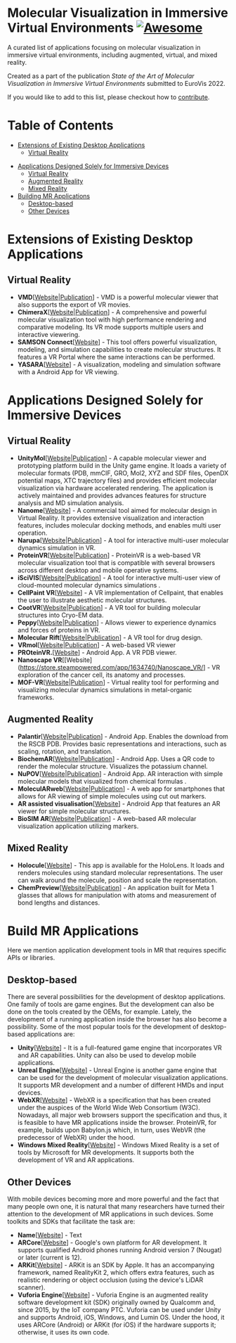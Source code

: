 # Molecular Visualization in Immersive Virtual Environments [![Awesome](https://awesome.re/badge.svg)](https://awesome.re)
A curated list of applications focusing on molecular visualization in immersive virtual environments, including augmented, virtual, and mixed reality.  

Created as a part of the publication *State of the Art of Molecular Visualization in Immersive Virtual Environments* submitted to EuroVis 2022.

If you would like to add to this list, please checkout how to [contribute](https://github.com/davous267/molecular-visualization-in-virtual-environments/blob/main/contributing.md). 

<!--
# Emoji Labels
Add
-->


# Table of Contents
* [Extensions of Existing Desktop Applications](#desktop-extensions) 
   * [Virtual Reality](#desktop-extensions-vr)
<!--    * [Augmented Reality](#desktop-extensions-ar)
   * [Mixed Reality](#desktop-extensions-mr) -->
* [Applications Designed Solely for Immersive Devices](#purely-immersive)
    * [Virtual Reality](#purely-immersive-vr)
    * [Augmented Reality](#purely-immersive-ar)
    * [Mixed Reality](#purely-immersive-mr)
* [Building MR Applications](#building-mr-applications)
    * [Desktop-based](#desktop-based-development)
    * [Other Devices](#other-devices-development)
   
# Extensions of Existing Desktop Applications <a name="desktop-extensions"></a>

## Virtual Reality <a name="desktop-extensions-vr"></a>
* **VMD**[[Website](https://www.ks.uiuc.edu/Development/Download/download.cgi?PackageName=VMD)|[Publication](https://ieeexplore.ieee.org/document/7529978)] - VMD is a powerful molecular viewer that also supports the export of VR movies.  
* **ChimeraX**[[Website](https://www.cgl.ucsf.edu/chimerax/docs/user/vr.html)|[Publication](https://www.sciencedirect.com/science/article/pii/S002228361830696X)] - A comprehensive and powerful molecular visualization tool with high performance rendering and comparative modeling. Its VR mode supports multiple users and interactive viewering. 
* **SAMSON Connect**[[Website](https://www.samson-connect.net/element/64225415-0c58-6ef2-4b29-f6e78a01e460.html)] - This tool offers powerful visualization, modeling, and simulation capabilities to create molecular structures. It features a VR Portal where the same interactions can be performed. 
* **YASARA**[[Website](http://www.yasara.org/)] - A visualization, modeling and simulation software with a Android App for VR viewing. 
	

<!-- ## Augmented Reality <a name="desktop-extensions-ar"></a>
TODO

## Mixed Reality <a name="desktop-extensions-mr"></a>
TODO
 -->
# Applications Designed Solely for Immersive Devices <a name="purely-immersive"></a>

## Virtual Reality <a name="purely-immersive-vr"></a>

* **UnityMol**[[Website](https://sourceforge.net/projects/unitymol/files/)|[Publication](https://ieeexplore.ieee.org/abstract/document/7151718)] - A capable molecular viewer and prototyping platform build in the Unity game engine. It loads a variety of molecular formats (PDB, mmCIF, GRO, Mol2, XYZ and SDF files, OpenDX potential maps, XTC trajectory files) and provides efficient molecular visualization via hardware accelerated rendering. The application is actively maintained and provides advances features for structure analysis and MD simulation analysis. 
* **Nanome**[[Website](https://nanome.ai/)] - A commercial tool aimed for molecular design in Virtual Reality. It provides extensive visualization and interaction features, includes molecular docking methods, and enables multi user operation. 
* **Narupa**[[Website](https://irl.itch.io/narupaxr)|[Publication](https://dl.acm.org/doi/10.1145/3388536.3407891)] - A tool for interactive multi-user molecular dynamics simulation in VR. 
* **ProteinVR**[[Website](https://durrantlab.pitt.edu/pvr)|[Publication](https://journals.plos.org/ploscompbiol/article?id=10.1371/journal.pcbi.1007747)] - ProteinVR is a web-based VR molecular visualization tool that is compatible with several browsers across different desktop and mobile operative systems. 
* **iSciVIS**[[Website](https://interactivescientific.com/iscivis-2/)|[Publication](https://www.science.org/doi/10.1126/sciadv.aat2731)] - A tool for interactive multi-user view of cloud-mounted molecular dynamics simulations .
* **CellPaint VR**[[Website](https://ccsb.scripps.edu/cellpaint/cellpaint-vr/)] - A VR implementation of Cellpaint, that enables the user to illustrate aesthetic molecular structures. 
* **CootVR**[[Website](http://hamishtodd1.github.io/cvr)|[Publication](https://scripts.iucr.org/cgi-bin/paper?S2059798320013625)] - A VR tool for building molecular structures into Cryo-EM data. 
* **Peppy**[[Website](https://github.com/ddoak/peppy)|[Publication](https://onlinelibrary.wiley.com/doi/full/10.1002/pro.3752)] - Allows viewer to experience dynamics and forces of proteins in VR. 
* **Molecular Rift**[[Website](https://github.com/JBostrom/MolecularRiftv2)|[Publication](https://pubs.acs.org/doi/10.1021/acs.jcim.5b00544)] - A VR tool for drug design. 
* **VRmol**[[Website](https://vrmol.net/)|[Publication](https://academic.oup.com/bioinformatics/advance-article/doi/10.1093/bioinformatics/btaa696/5879988)] - A web-based VR viewer 
* **PROteinVR.**[[Website](https://www.appmindedapps.com/proteinvr.html)] - Android App. A VR PDB viewer.  
* **Nanoscape VR**[[Website](https://store.steampowered.com/app/1634740/Nanoscape_VR/] - VR exploration of the cancer cell, its anatomy and processes.
* **MOF-VR**[[Website](https://sourceforge.net/projects/mof-vr/)|[Publication](https://pubs.acs.org/doi/abs/10.1021/acs.jcim.2c00158)] - Virtual reality tool for performing and visualizing molecular dynamics simulations in metal-organic frameworks. 

## Augmented Reality <a name="purely-immersive-ar"></a>

* **Palantir**[[Website](https://github.com/ning-y/Palantir)|[Publication](https://gateway.webofknowledge.com/gateway/Gateway.cgi?GWVersion=2&SrcAuth=DynamicDOIArticle&SrcApp=WOS&KeyAID=10.1002\%2Fbmb.21335&DestApp=DOI&SrcAppSID=F2zxxr8teLBbZDtOSR9&SrcJTitle=BIOCHEMISTRY+AND+MOLECULAR+BIOLOGY+EDUCATION&DestDOIRegistrantName=Wiley+\%28John+Wiley+\%26+Sons\%29)] - Android App. Enables the download from the RSCB PDB. Provides basic representations and interactions, such as scaling, rotation, and translation. 
* **BiochemAR**[[Website](https://play.google.com/store/apps/details?id=edu.carleton.its.biochemAR&hl=en_US&gl=US)|[Publication](https://pubs.acs.org/doi/10.1021/acs.jchemed.8b00691)] - Android App. Uses a QR code to render the molecular structure. Visualizes the potassium channel. 
* **NuPOV**[[Website](https://apps.apple.com/us/app/nupov/id1457522388)|[Publication](https://gateway.webofknowledge.com/gateway/Gateway.cgi?GWVersion=2&SrcAuth=DOISource&SrcApp=WOS&KeyAID=10.1021\%2Facs.jchemed.0c00387&DestApp=DOI&SrcAppSID=F3NFVMSIaptTpCEjEGO&SrcJTitle=JOURNAL+OF+CHEMICAL+EDUCATION&DestDOIRegistrantName=American+Chemical+Society)] - Android App. AR interaction with simple molecular models that visualized from chemical formulas .
* **MoleculARweb**[[Website](https://molecularweb.epfl.ch/)|[Publication](https://gateway.webofknowledge.com/gateway/Gateway.cgi?GWVersion=2&SrcAuth=DynamicDOIArticle&SrcApp=WOS&KeyAID=10.1021\%2Facs.jchemed.1c00179&DestApp=DOI&SrcAppSID=F3NFVMSIaptTpCEjEGO&SrcJTitle=JOURNAL+OF+CHEMICAL+EDUCATION&DestDOIRegistrantName=American+Chemical+Society)] - A web app for smartphones that allows for AR viewing of simple molecules using cut out markers.  
* **AR assisted visualisation**[[Website](https://play.google.com/store/apps/details?id=com.UniCPH.Android.MoleculAR)] - Android App that features an AR viewer for simple molecular structures. 
* **BioSIM AR**[[Website](https://ar.biosim.pt/)|[Publication](https://pubs.acs.org/doi/full/10.1021/acs.jchemed.0c01317)] - A web-based AR molecular visualization application utilizing markers. 


## Mixed Reality <a name="purely-immersive-mr"></a>
* **Holocule**[[Website](https://www.microsoft.com/en-us/p/holocule/9nblggh513z0?SilentAuth=1#activetab=pivot:overviewtab)] - This app is available for the HoloLens. It loads and renders molecules using standard molecular representations. The user can walk around the molecule, position and scale the representation. 
* **ChemPreview**[[Website](https://github.com/wallerlab/chem-preview/releases)|[Publication](https://doi.org/10.1016/j.jmgm.2017.01.019)] - An application built for Meta 1 glasses that allows for manipulation with atoms and measurement of bond lengths and distances.

# Build MR Applications <a name="building-mr-applications"></a>

Here we mention application development tools in MR that requires specific APIs or libraries. 

## Desktop-based <a name="desktop-based-development" />

There are several possibilities for the development of desktop applications. One family of tools are game engines. But the development can also be done on the tools created by the OEMs, for example. Lately, the development of a running application inside the browser has also become a possibility. Some of the most popular tools for the development of desktop-based applications are:

* **Unity**[[Website](https://unity.com/)] - It is a full-featured game engine that incorporates VR and AR capabilities. Unity can also be used to develop mobile applications.
* **Unreal Engine**[[Website](https://www.unrealengine.com/)] - Unreal Engine is another game engine that can be used for the development of molecular visualization applications. It supports MR development and a number of different HMDs and input devices.
* **WebXR**[[Website](https://www.w3.org/TR/webxr/)] - WebXR is a specification that has been created under the auspices of the World Wide Web Consortium (W3C). Nowadays, all major web browsers support the specification and thus, it is feasible to have MR applications inside the browser. ProteinVR, for example, builds upon Babylon.js which, in turn, uses WebVR (the predecessor of WebXR) under the hood.
* **Windows Mixed Reality**[[Website](https://www.microsoft.com/en-us/mixed-reality/windows-mixed-reality)] - Windows Mixed Reality is a set of tools by Microsoft for MR developments. It supports both the development of VR and AR applications.

## Other Devices <a name="other-devices-development" />

With mobile devices becoming more and more powerful and the fact that many people own one, it is natural that many researchers have turned their attention to the development of MR applications in such devices. Some toolkits and SDKs that facilitate the task are:

* **Name**[[Website]()] - Text
* **ARCore**[[Website](https://developers.google.com/ar)] - Google's own platform for AR development. It supports qualified Android phones running Android version 7 (Nougat) or later (current is 12).
* **ARKit**[[Website](https://developer.apple.com/augmented-reality)] - ARKit  is an SDK by Apple. It has an accompanying framework, named RealityKit 2, which offers extra features, such as realistic rendering or object occlusion (using the device's LiDAR scanner).  
* **Vuforia Engine**[[Website](https://developer.vuforia.com/)] - Vuforia Engine is an augmented reality software development kit (SDK) originally owned by Qualcomm and, since 2015, by the IoT company PTC. Vuforia can be used under Unity and supports Android, iOS, Windows, and Lumin OS. Under the hood, it uses ARCore (Android) or ARKit (for iOS) if the hardware supports it; otherwise, it uses its own code.

